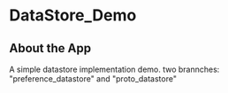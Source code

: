 # DataStore_Demo

## About the App
A simple datastore implementation demo.
two brannches:
"preference_datastore" and
"proto_datastore"
